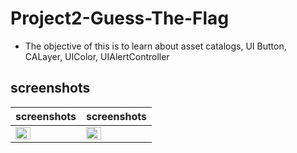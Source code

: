 # Project2-Guess-The-Flag
 - The objective of this is to learn about asset catalogs, UI Button, CALayer, UIColor, UIAlertController

## screenshots
|screenshots | screenshots |
| ---- | ---- |
|<img src="https://user-images.githubusercontent.com/91916741/179415099-b21e0f9e-78e2-47e4-bc89-cc0bcf688b25.png"  width="50%" /> |<img src="https://user-images.githubusercontent.com/91916741/179415144-f2a24ad3-498e-4604-9e68-e0f0fff0a8e8.png"  width="50%" /> |
